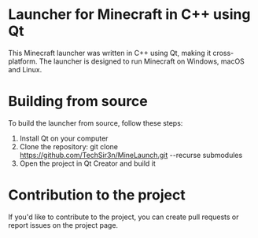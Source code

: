 # Launcher for Minecraft in C++ using Qt
This Minecraft launcher was written in C++ using Qt, making it cross-platform. The launcher is designed to run Minecraft on Windows, macOS and Linux.


# Building from source
To build the launcher from source, follow these steps:

1. Install Qt on your computer
2. Clone the repository: git clone https://github.com/TechSir3n/MineLaunch.git --recurse submodules
3. Open the project in Qt Creator and build it


# Contribution to the project
If you'd like to contribute to the project, you can create pull requests or report issues on the project page.
